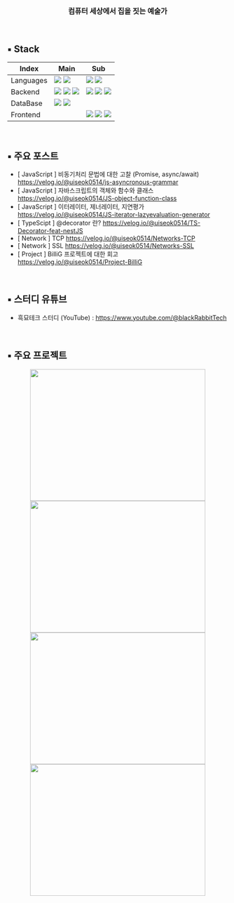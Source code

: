 
### <div align="center">컴퓨터 세상에서 집을 짓는 예술가</div>
<br/>

## ▪️ Stack
| Index | Main | Sub |
|---|---|---|
| Languages | <img src="https://img.shields.io/badge/JavaScript-F7DF1E?style=for-the-badge&logo=javascript&logoColor=white"/>  <img src="https://img.shields.io/badge/TypeScript-3178C6?style=for-the-badge&logo=TypeScript&logoColor=white"> | <img src="https://img.shields.io/badge/Python-3776AB?style=for-the-badge&logo=Python&logoColor=white"> <img src="https://img.shields.io/badge/Java-007396?style=for-the-badge&logo=OpenJDK&logoColor=white"/> |
| Backend | <img src="https://img.shields.io/badge/Node.js-339933?style=for-the-badge&logo=Node.js&logoColor=white"> <img src="https://img.shields.io/badge/Express-000000?style=for-the-badge&logo=Express&logoColor=white"> <img src="https://img.shields.io/badge/nestjs-E0234E?style=for-the-badge&logo=nestjs&logoColor=white">  |  <img src="https://img.shields.io/badge/NGINX-009639?style=for-the-badge&logo=Nginx&logoColor=white"> <img src="https://img.shields.io/badge/PM2-2B037A?style=for-the-badge&logo=PM2&logoColor=white"> <img src="https://img.shields.io/badge/GoogleDomains-4285F4?style=for-the-badge&logo=GoogleDomains&logoColor=white"> |
| DataBase | <img src="https://img.shields.io/badge/Postgresql-4169E1?style=for-the-badge&logo=Postgresql&logoColor=white"> <img src="https://img.shields.io/badge/mongoDB-47A248?style=for-the-badge&logo=MongoDB&logoColor=white">||
| Frontend |   |  <img src="https://img.shields.io/badge/HTML5-E34F26?style=for-the-badge&logo=HTML5&logoColor=white"> <img src="https://img.shields.io/badge/CSS3-1572B6?style=for-the-badge&logo=CSS3&logoColor=white"> <img src="https://img.shields.io/badge/React-61DAFB?style=for-the-badge&logo=React&logoColor=white"> |
<br/> 

## ▪️ 주요 포스트
- [ JavaScript ] 비동기처리 문법에 대한 고찰 (Promise, async/await) https://velog.io/@uiseok0514/js-asyncronous-grammar
- [ JavaScript ] 자바스크립트의 객체와 함수와 클래스 https://velog.io/@uiseok0514/JS-object-function-class
- [ JavaScript ] 이터레이터, 제너레이터, 지연평가 https://velog.io/@uiseok0514/JS-iterator-lazyevaluation-generator
- [  TypeScipt ] @decorator 란? https://velog.io/@uiseok0514/TS-Decorator-feat-nestJS
- [   Network  ] TCP https://velog.io/@uiseok0514/Networks-TCP
- [   Network  ] SSL https://velog.io/@uiseok0514/Networks-SSL
- [   Project  ] BilliG 프로젝트에 대한 회고 https://velog.io/@uiseok0514/Project-BilliG
<br/>

## ▪️ 스터디 유튜브
- 흑묘테크 스터디 (YouTube) : https://www.youtube.com/@blackRabbitTech
<br/>

## ▪️ 주요 프로젝트
<div align="center">
  <a href="https://github.com/ObO314/ObO-back" > 
  <img src="https://user-images.githubusercontent.com/116103097/231535114-3f62329b-9555-4738-846d-4dde50984e17.jpg" width="400" height="300"></a>
  <a href="https://github.com/BilliG-14/BilliG-BACK.git" > 
  <img src="https://user-images.githubusercontent.com/116103097/210710475-02c9ccf8-48af-47b2-81fa-11e9a369e648.jpeg" width="400" height="300"></a>
  <a href="https://github.com/LYUHIT/ojakkyu" > 
  <img src="https://user-images.githubusercontent.com/116103097/202667837-11dcb9e0-185b-4c0b-88fe-8725b347fac3.jpg" width="400" height="300"></a>
  <a href="https://github.com/LYUHIT/marketpass" >
  <img src="https://user-images.githubusercontent.com/116103097/202356457-db68f4dd-e1dd-42c4-add2-23beebc56583.png" width="400" height="300"></a>
</div>

